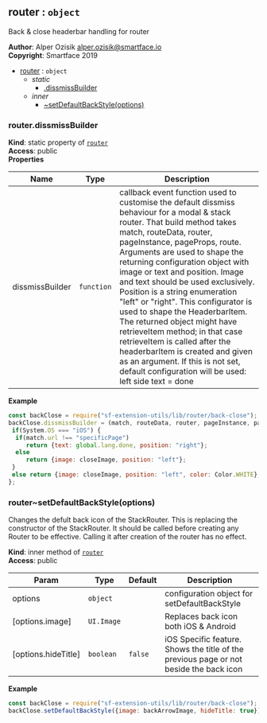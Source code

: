 <a name="module_router"></a>

## router : <code>object</code>
Back & close headerbar handling for router

**Author**: Alper Ozisik <alper.ozisik@smartface.io>  
**Copyright**: Smartface 2019  

* [router](#module_router) : <code>object</code>
    * _static_
        * [.dissmissBuilder](#module_router.dissmissBuilder)
    * _inner_
        * [~setDefaultBackStyle(options)](#module_router..setDefaultBackStyle)

<a name="module_router.dissmissBuilder"></a>

### router.dissmissBuilder
**Kind**: static property of [<code>router</code>](#module_router)  
**Access**: public  
**Properties**

| Name | Type | Description |
| --- | --- | --- |
| dissmissBuilder | <code>function</code> | callback event function used to customise the default dissmiss behaviour for a modal & stack router. That build method takes match, routeData, router, pageInstance, pageProps, route. Arguments are used to shape the returning configuration object with image or text and position. Image and text should be used exclusively. Position is a string enumeration "left" or "right". This configurator is used to shape the HeaderbarItem. The returned object might have retrieveItem method; in that case retrieveItem is called after the headerbarItem is created and given as an argument. If this is not set, default configuration will be used: left side text = done |

**Example**  
```js
const backClose = require("sf-extension-utils/lib/router/back-close");
backClose.dissmissBuilder = (match, routeData, router, pageInstance, pageProps, route) => {
 if(System.OS === "iOS") {
  if(match.url !== "specificPage")
     return {text: global.lang.done, position: "right"};
  else
     return {image: closeImage, position: "left"};
 }
 else return {image: closeImage, position: "left", color: Color.WHITE};
};
```
<a name="module_router..setDefaultBackStyle"></a>

### router~setDefaultBackStyle(options)
Changes the defult back icon of the StackRouter. This is replacing the constructor of the StackRouter. It should be called before creating any Router to be effective. Calling it after creation of the router has no effect.

**Kind**: inner method of [<code>router</code>](#module_router)  
**Access**: public  

| Param | Type | Default | Description |
| --- | --- | --- | --- |
| options | <code>object</code> |  | configuration object for setDefaultBackStyle |
| [options.image] | <code>UI.Image</code> |  | Replaces back icon both iOS & Android |
| [options.hideTitle] | <code>boolean</code> | <code>false</code> | iOS Specific feature. Shows the title of the previous page or not beside the back icon |

**Example**  
```js
const backClose = require("sf-extension-utils/lib/router/back-close");
backClose.setDefaultBackStyle({image: backArrowImage, hideTitle: true});
```
